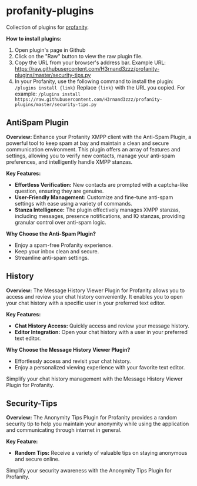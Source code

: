 # profanity-plugins
Collection of plugins for [profanity](https://github.com/profanity-im/profanity).

**How to install plugins:**
1. Open plugin's page in Github
2. Click on the "Raw" button to view the raw plugin file.
3. Copy the URL from your browser's address bar. Example URL: https://raw.githubusercontent.com/H3rnand3zzz/profanity-plugins/master/security-tips.py
3. In your Profanity, use the following command to install the plugin:
   ```/plugins install {link}```
   Replace `{link}` with the URL you copied. For example:
   ```/plugins install https://raw.githubusercontent.com/H3rnand3zzz/profanity-plugins/master/security-tips.py```


## AntiSpam Plugin

**Overview:**
Enhance your Profanity XMPP client with the Anti-Spam Plugin, a powerful tool to keep spam at bay and maintain a clean and secure communication environment. This plugin offers an array of features and settings, allowing you to verify new contacts, manage your anti-spam preferences, and intelligently handle XMPP stanzas.

**Key Features:**
- **Effortless Verification:** New contacts are prompted with a captcha-like question, ensuring they are genuine.
- **User-Friendly Management:** Customize and fine-tune anti-spam settings with ease using a variety of commands.
- **Stanza Intelligence:** The plugin effectively manages XMPP stanzas, including messages, presence notifications, and IQ stanzas, providing granular control over anti-spam logic.

**Why Choose the Anti-Spam Plugin?**
- Enjoy a spam-free Profanity experience.
- Keep your inbox clean and secure.
- Streamline anti-spam settings.


## History
**Overview:**
The Message History Viewer Plugin for Profanity allows you to access and review your chat history conveniently. It enables you to open your chat history with a specific user in your preferred text editor.

**Key Features:**
- **Chat History Access:** Quickly access and review your message history.
- **Editor Integration:** Open your chat history with a user in your preferred text editor.

**Why Choose the Message History Viewer Plugin?**
- Effortlessly access and revisit your chat history.
- Enjoy a personalized viewing experience with your favorite text editor.

Simplify your chat history management with the Message History Viewer Plugin for Profanity.

## Security-Tips
**Overview:**
The Anonymity Tips Plugin for Profanity provides a random security tip to help you maintain your anonymity while using the application and communicating through internet in general.

**Key Feature:**
- **Random Tips:** Receive a variety of valuable tips on staying anonymous and secure online.

Simplify your security awareness with the Anonymity Tips Plugin for Profanity.

